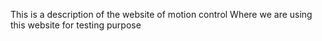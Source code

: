 This is a description of the website of motion control
Where we are using this website for testing purpose
